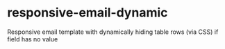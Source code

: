 # responsive-email-dynamic
Responsive email template with dynamically hiding table rows (via CSS) if field has no value
